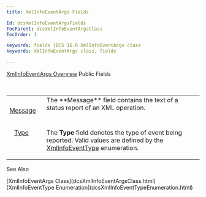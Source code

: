 ```yaml
---
title: XmlInfoEventArgs Fields

Id: dcsXmlInfoEventArgsFields
TocParent: dcsXmlInfoEventArgsClass
TocOrder: 1

keywords: fields [DCS 16.0 XmlInfoEventArgs class
keywords: XmlInfoEventArgs class, fields

---
```


[XmlInfoEventArgs Overview](dcsXmlInfoEventArgsClass.html) 
Public Fields

<br />

<table class="dtTABLE" id="Table5" style="border-spacing: 0px" cellspacing="0" x-use-null-cells="x-use-null-cells">
          <colgroup span="1">
            <col span="1" style="WIDTH: 15%" />
            <col span="1" style="WIDTH: 70%" />
          </colgroup>
          <tr valign="top">
            <td colspan="1" rowspan="1">

<img height="11" src="../Images/field.bmp" width="8" border="0" x-maintain-ratio="TRUE" /> [Message](dcsXmlInfoEventArgsClassMessageField.html)
</td>
            <td colspan="1" rowspan="1">The **Message**  field contains the text of a status 
							report of an XML operation.</td>
          </tr>
          <tr valign="top">
            <td colspan="1" rowspan="1">

<img height="11" src="../Images/field.bmp" width="8" border="0" x-maintain-ratio="TRUE" /> [Type](dcsXmlInfoEventArgsClassTypeField.html)
</td>
            <td colspan="1" rowspan="1">

The **Type** field denotes the type of event being reported. Valid values are defined by the [ XmlInfoEventType](dcsXmlInfoEventTypeEnumeration.html) enumeration.
</td>
          </tr>
</table>

See Also

<dl />
      [XmlInfoEventArgs Class](dcsXmlInfoEventArgsClass.html)
      <br />
      [XmlInfoEventType Enumeration](dcsXmlInfoEventTypeEnumeration.html)

